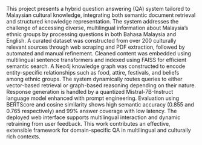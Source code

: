 This project presents a hybrid question answering (QA) system tailored to Malaysian cultural knowledge, integrating both semantic document retrieval and structured knowledge representation. The system addresses the challenge of accessing diverse, multilingual information about Malaysia’s ethnic groups by processing questions in both Bahasa Malaysia and English. A curated dataset was constructed from over 200 culturally relevant sources through web scraping and PDF extraction, followed by automated and manual refinement. Cleaned content was embedded using multilingual sentence transformers and indexed using FAISS for efficient semantic search. A Neo4j knowledge graph was constructed to encode entity-specific relationships such as food, attire, festivals, and beliefs among ethnic groups. The system dynamically routes queries to either vector-based retrieval or graph-based reasoning depending on their nature. Response generation is handled by a quantized Mistral-7B-Instruct language model enhanced with prompt engineering. Evaluation using BERTScore and cosine similarity shows high semantic accuracy (0.855 and 0.765 respectively) and 99% answer coverage with low latency. The deployed web interface supports multilingual interaction and dynamic retraining from user feedback. This work contributes an effective, extensible framework for domain-specific QA in multilingual and culturally rich contexts.
